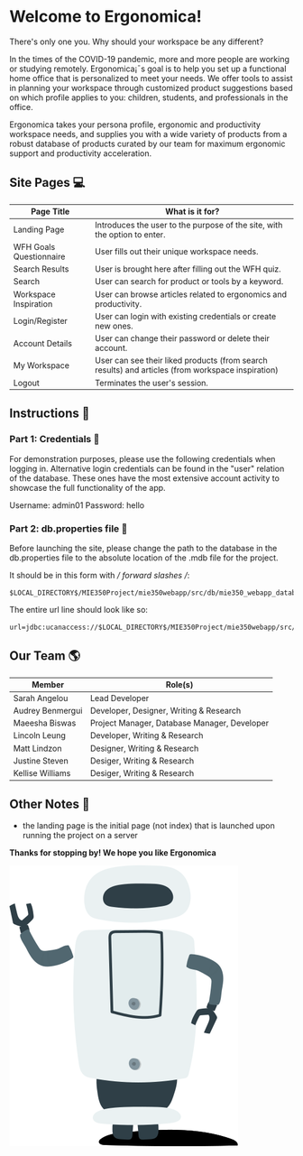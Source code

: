 # Welcome to Ergonomica! # 
There's only one you.
Why should your workspace be any different?

In the times of  the COVID-19 pandemic, more and more people are working or studying remotely.
Ergonomica¡¯s goal is to help you set up a functional home office that is personalized to meet your needs.
We offer tools to assist in planning your workspace through customized product suggestions based on 
which profile applies to you: children, students, and professionals in the office.

Ergonomica takes your persona profile, ergonomic and productivity workspace needs, and supplies you 
with a wide variety of products from a robust database of products curated by our team for maximum
ergonomic support and productivity acceleration.


## Site Pages :computer: ##
Page Title  | What is it for?
------------- | -------------
Landing Page | Introduces the user to the purpose of the site, with the option to enter.
WFH Goals Questionnaire | User fills out their unique workspace needs.
Search Results | User is brought here after filling out the WFH quiz.
Search | User can search for product or tools by a keyword.
Workspace Inspiration | User can browse articles related to ergonomics and productivity.
Login/Register | User can login with existing credentials or create new ones.
Account Details | User can change their password or delete their account.
My Workspace | User can see their liked products (from search results) and articles (from workspace inspiration)
Logout | Terminates the user's session.

## Instructions :page_facing_up: ##
### Part 1: Credentials :bust_in_silhouette: ### 
For demonstration purposes, please use the following credentials when logging in.
Alternative login credentials can be found in the "user" relation of the database.
These ones have the most extensive account activity to showcase the full functionality
of the app.

Username: admin01
Password: hello

### Part 2: db.properties file :open_file_folder: ### 
Before launching the site, please change the path to the database in the db.properties file to the
absolute location of the .mdb file for the project.

It should be in this form with _/ forward slashes /_:

    $LOCAL_DIRECTORY$/MIE350Project/mie350webapp/src/db/mie350_webapp_database.mdb

The entire url line should look like so:

    url=jdbc:ucanaccess://$LOCAL_DIRECTORY$/MIE350Project/mie350webapp/src/db/mie350_webapp_database.mdb

## Our Team :earth_americas: ##
Member  | Role(s)
------------- | -------------
Sarah Angelou | Lead Developer
Audrey Benmergui | Developer, Designer, Writing & Research
Maeesha Biswas | Project Manager, Database Manager, Developer
Lincoln Leung | Developer, Writing & Research
Matt Lindzon | Designer, Writing & Research
Justine Steven | Desiger, Writing & Research
Kellise Williams | Desiger, Writing & Research

## Other Notes :memo: ##
- the landing page is the initial page (not index) that is launched upon running the project on a server

__Thanks for stopping by! We hope you like Ergonomica__

<img src="mie350webapp/WebContent/img/robot.svg"
     alt="Robot Image"
     style="float: left; margin-right: 10px;" />
